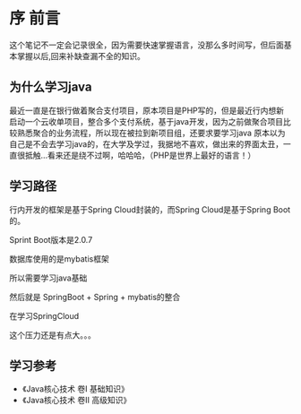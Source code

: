 # 序 前言

这个笔记不一定会记录很全，因为需要快速掌握语言，没那么多时间写，但后面基本掌握以后,回来补缺查漏不全的知识。

## 为什么学习java

最近一直是在银行做着聚合支付项目，原本项目是PHP写的，但是最近行内想新启动一个云收单项目，整合多个支付系统，基于java开发，因为之前做聚合项目比较熟悉聚合的业务流程，所以现在被拉到新项目组，还要求要学习java
原本以为自己是不会去学习java的，在大学及学过，我据地不喜欢，做出来的界面太丑，一直很抵触...看来还是绕不过啊，哈哈哈，（PHP是世界上最好的语言！）

## 学习路径

行内开发的框架是基于Spring Cloud封装的，而Spring Cloud是基于Spring Boot的。

Sprint Boot版本是2.0.7

数据库使用的是mybatis框架

所以需要学习java基础

然后就是 SpringBoot + Spring + mybatis的整合

在学习SpringCloud

这个压力还是有点大。。。

## 学习参考

- 《Java核心技术 卷I 基础知识》
- 《Java核心技术 卷II 高级知识》